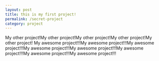 ```yaml
---
layout: post
title: this is my first project!
permalink: /secret-project
category: project 
---
```



My other project!My other project!My other project!My other project!My other project!
My awesome project!!!My awesome project!!!My awesome project!!!My awesome project!!!My awesome project!!!My awesome project!!!My awesome project!!!My awesome project!!!
